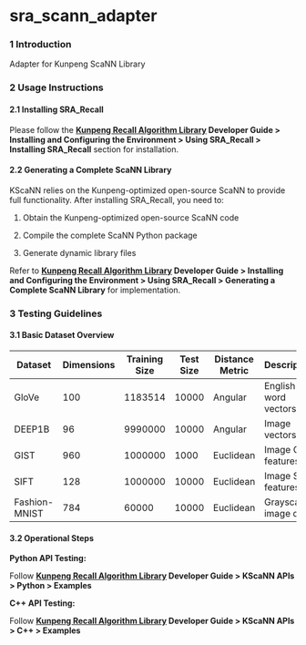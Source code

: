 # sra_scann_adapter

### 1 Introduction

Adapter for Kunpeng ScaNN Library  

### 2 Usage Instructions

#### 2.1 Installing SRA_Recall

Please follow the **[Kunpeng Recall Algorithm Library](https://www.hikunpeng.com/document/detail/en/SRA/accelFeatures/recall/kunpengsra_recall_16_0030.html) Developer Guide > Installing and Configuring the Environment > Using SRA_Recall > Installing SRA_Recall** section for installation.  

#### 2.2 Generating a Complete ScaNN Library

KScaNN relies on the Kunpeng-optimized open-source ScaNN to provide full functionality. After installing SRA_Recall, you need to:  

1. Obtain the Kunpeng-optimized open-source ScaNN code  

2. Compile the complete ScaNN Python package  

3. Generate dynamic library files  

Refer to **[Kunpeng Recall Algorithm Library](https://www.hikunpeng.com/document/detail/en/SRA/accelFeatures/recall/kunpengsra_recall_16_0030.html) Developer Guide > Installing and Configuring the Environment > Using SRA_Recall > Generating a Complete ScaNN Library** for implementation.  

### 3 Testing Guidelines

#### 3.1 Basic Dataset Overview

| Dataset       | Dimensions | Training Size | Test Size | Distance Metric | Description          |
| ------------- | ---------- | ------------- | --------- | --------------- |:-------------------- |
| GloVe         | 100        | 1183514       | 10000     | Angular         | English word vectors |
| DEEP1B        | 96         | 9990000       | 10000     | Angular         | Image vectors        |
| GIST          | 960        | 1000000       | 1000      | Euclidean       | Image GIST features  |
| SIFT          | 128        | 1000000       | 10000     | Euclidean       | Image SIFT features  |
| Fashion-MNIST | 784        | 60000         | 10000     | Euclidean       | Grayscale image data |

#### 3.2 Operational Steps

**Python API Testing:**  

Follow **[Kunpeng Recall Algorithm Library](https://www.hikunpeng.com/document/detail/en/SRA/accelFeatures/recall/kunpengsra_recall_16_0030.html) Developer Guide > KScaNN APIs > Python > Examples**  

**C++ API Testing:**  

Follow **[Kunpeng Recall Algorithm Library](https://www.hikunpeng.com/document/detail/en/SRA/accelFeatures/recall/kunpengsra_recall_16_0030.html) Developer Guide > KScaNN APIs > C++ > Examples**
